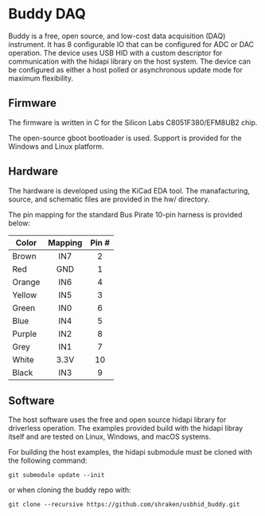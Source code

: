 # Buddy DAQ

Buddy is a free, open source, and low-cost data acquisition (DAQ) instrument.  It has 8 configurable
IO that can be configured for ADC or DAC operation.  The device uses USB HID with a custom descriptor
for communication with the hidapi library on the host system.  The device can be configured as either
a host polled or asynchronous update mode for maximum flexibility.  

## Firmware

The firmware is written in C for the Silicon Labs C8051F380/EFM8UB2 chip.  

The open-source gboot bootloader is used.  Support is provided for the Windows
and Linux platform.   

## Hardware

The hardware is developed using the KiCad EDA tool.  The manafacturing, source, and schematic
files are provided in the hw/ directory.

The pin mapping for the standard Bus Pirate 10-pin harness is provided below:

| Color         | Mapping   | Pin #  |
| ------------- |:---------:|:------:|
| Brown         | IN7       |     2  |
| Red           | GND       |     1  |
| Orange        | IN6       |     4  |
| Yellow        | IN5       |     3  |
| Green         | IN0       |     6  |
| Blue          | IN4       |     5  |
| Purple        | IN2       |     8  |
| Grey          | IN1       |     7  |
| White         | 3.3V      |    10  |
| Black         | IN3       |     9  |

## Software

The host software uses the free and open source hidapi library for driverless
operation.  The examples provided build with the hidapi libray itself and
are tested on Linux, Windows, and macOS systems.

For building the host examples, the hidapi submodule must be cloned with the
following command:

`git submodule update --init`

or when cloning the buddy repo with:

`git clone --recursive https://github.com/shraken/usbhid_buddy.git`